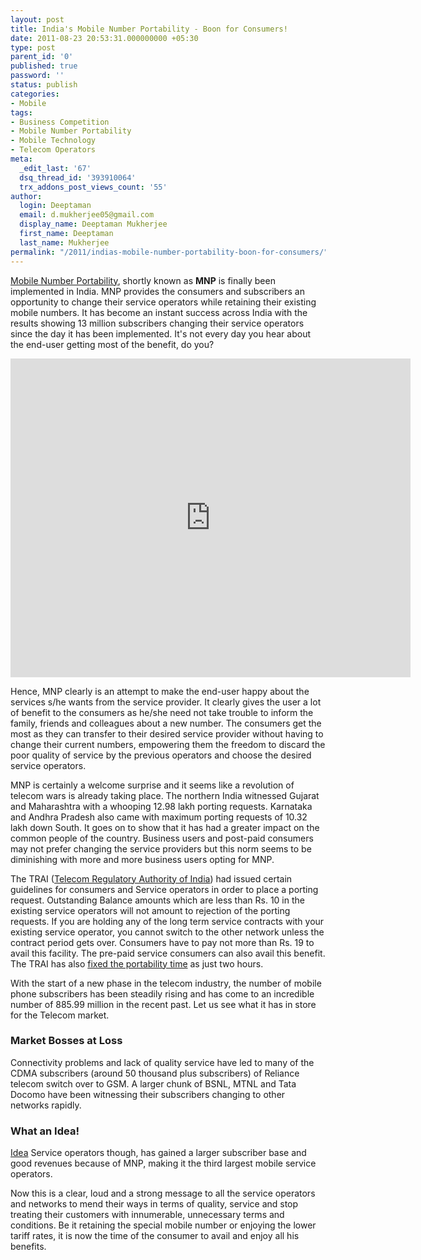 ```yaml
---
layout: post
title: India's Mobile Number Portability - Boon for Consumers!
date: 2011-08-23 20:53:31.000000000 +05:30
type: post
parent_id: '0'
published: true
password: ''
status: publish
categories:
- Mobile
tags:
- Business Competition
- Mobile Number Portability
- Mobile Technology
- Telecom Operators
meta:
  _edit_last: '67'
  dsq_thread_id: '393910064'
  trx_addons_post_views_count: '55'
author:
  login: Deeptaman
  email: d.mukherjee05@gmail.com
  display_name: Deeptaman Mukherjee
  first_name: Deeptaman
  last_name: Mukherjee
permalink: "/2011/indias-mobile-number-portability-boon-for-consumers/"
---
```

<p><a href="http://en.wikipedia.org/wiki/Mobile_number_portability">Mobile Number Portability</a>, shortly known as <strong>MNP</strong> is finally been implemented in India. MNP provides the consumers and subscribers an opportunity to change their service operators while retaining their existing mobile numbers. It has become an instant success across India with the results showing 13 million subscribers changing their service operators since the day it has been implemented. It's not every day you hear about the end-user getting most of the benefit, do you?</p>
<p><!--more--> </p>
<p><iframe width="640" height="510" src="http://www.youtube.com/embed/zOlzBOEV34E" frameborder="0" allowfullscreen></iframe></p>
<p>Hence, MNP clearly is an attempt to make the end-user happy about the services s/he wants from the service provider. It clearly gives the user a lot of benefit to the consumers as he/she need not take trouble to inform the family, friends and colleagues about a new number. The consumers get the most as they can transfer to their desired service provider without having to change their current numbers, empowering them the freedom to discard the poor quality of service by the previous operators and choose the desired service operators.</p>
<p>MNP is certainly a welcome surprise and it seems like a revolution of telecom wars is already taking place. The northern India witnessed Gujarat and Maharashtra with a whooping 12.98 lakh porting requests. Karnataka and Andhra Pradesh also came with maximum porting requests of 10.32 lakh down South. It goes on to show that it has had a greater impact on the common people of the country. Business users and post-paid consumers may not prefer changing the service providers but this norm seems to be diminishing with more and more business users opting for MNP.</p>
<p>The TRAI (<a href="http://www.trai.gov.in/">Telecom Regulatory Authority of India</a>) had issued certain guidelines for consumers and Service operators in order to place a porting request. Outstanding Balance amounts which are less than Rs. 10 in the existing service operators will not amount to rejection of the porting requests. If you are holding any of the long term service contracts with your existing service operator, you cannot switch to the other network unless the contract period gets over. Consumers have to pay not more than Rs. 19 to avail this facility. The pre-paid service consumers can also avail this benefit. The TRAI has also <a href="http://www.trai.gov.in/MNDivregulationsordersdir.asp">fixed the portability time</a> as just two hours.</p>
<p>With the start of a new phase in the telecom industry, the number of mobile phone subscribers has been steadily rising and has come to an incredible number of 885.99 million in the recent past. Let us see what it has in store for the Telecom market.</p>
<h3>Market Bosses at Loss</h3>
<p>Connectivity problems and lack of quality service have led to many of the CDMA subscribers (around 50 thousand plus subscribers) of Reliance telecom switch over to GSM. A larger chunk of BSNL, MTNL and Tata Docomo have been witnessing their subscribers changing to other networks rapidly. </p>
<h3>What an Idea!</h3>
<p><a href="http://www.ideacellular.com/wps/portal">Idea</a> Service operators though, has gained a larger subscriber base and good revenues because of MNP, making it the third largest mobile service operators. </p>
<p>Now this is a clear, loud and a strong message to all the service operators and networks to mend their ways in terms of quality, service and stop treating their customers with innumerable, unnecessary terms and conditions. Be it retaining the special mobile number or enjoying the lower tariff rates, it is now the time of the consumer to avail and enjoy all his benefits.</p>

